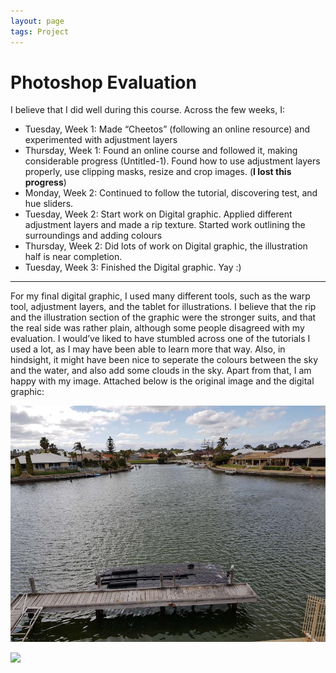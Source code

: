 ```yaml
---
layout: page
tags: Project 
---
```


# Photoshop Evaluation

I believe that I did well during this course. Across the few weeks, I:

- Tuesday, Week 1: Made “Cheetos” (following an online resource) and experimented with adjustment layers
- Thursday, Week 1: Found an online course and followed it, making considerable progress (Untitled-1). Found how to use adjustment layers properly, use clipping masks, resize and crop images. (**I lost this progress**)
- Monday, Week 2: Continued to follow the tutorial, discovering test, and hue sliders.
- Tuesday, Week 2: Start work on Digital graphic. Applied different adjustment layers and made a rip texture. Started work outlining the surroundings and adding colours
- Thursday, Week 2: Did lots of work on Digital graphic, the illustration half is near completion.
- Tuesday, Week 3: Finished the Digital graphic. Yay :)

---

For my final digital graphic, I used many different tools, such as the warp tool, adjustment layers, and the tablet for illustrations. I believe that the rip and the illustration section of the graphic were the stronger suits, and that the real side was rather plain, although some people disagreed with my evaluation. I would’ve liked to have stumbled across one of the tutorials I used a lot, as I may have been able to learn more that way. Also, in hindsight, it might have been nice to seperate the colours between the sky and the water, and also add some clouds in the sky. Apart from that, I am happy with my image. Attached below is the original image and the digital graphic:

![](../../../assets/Mandurah.jpg)

![](../../../assets/Digital%20Graphic.png)